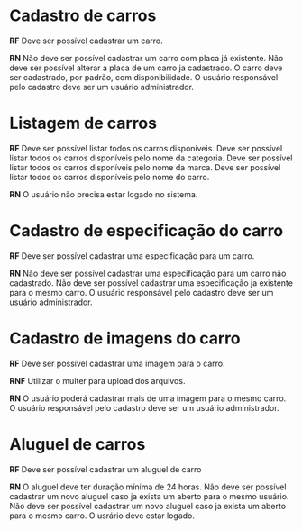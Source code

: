 # Cadastro de carros

**RF**
Deve ser possível cadastrar um carro.

**RN**
Não deve ser possível cadastrar um carro com placa já existente.
Não deve ser possível alterar a placa de um carro ja cadastrado.
O carro deve ser cadastrado, por padrão, com disponibilidade.
O usuário responsável pelo cadastro deve ser um usuário administrador.

# Listagem de carros

**RF**
Deve ser possível listar todos os carros disponíveis.
Deve ser possível listar todos os carros disponíveis pelo nome da categoria.
Deve ser possível listar todos os carros disponíveis pelo nome da marca.
Deve ser possível listar todos os carros disponíveis pelo nome do carro.

**RN**
O usuário não precisa estar logado no sistema.

# Cadastro de especificação do carro

**RF**
Deve ser possível cadastrar uma especificação para um carro.


**RN**
Não deve ser possível cadastrar uma especificação para um carro não cadastrado.
Não deve ser possível cadastrar uma especificação ja existente para o mesmo carro.
O usuário responsável pelo cadastro deve ser um usuário administrador.

# Cadastro de imagens do carro

**RF**
Deve ser possível cadastrar uma imagem para o carro.


**RNF**
Utilizar o multer para upload dos arquivos.

**RN**
O usuário poderá cadastrar mais de uma imagem para o mesmo carro.
O usuário responsável pelo cadastro deve ser um usuário administrador.

# Aluguel de carros

**RF**
Deve ser possível cadastrar um aluguel de carro

**RN**
O aluguel deve ter duração mínima de 24 horas.
Não deve ser possível cadastrar um novo aluguel caso ja exista um aberto para o mesmo usuário.
Não deve ser possível cadastrar um novo aluguel caso ja exista um aberto para o mesmo carro.
 O usrário deve estar logado.